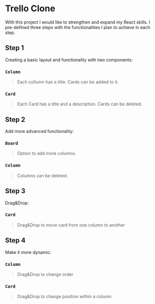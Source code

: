 # Trello Clone

With this project I would like to strengthen and expand my React skills.
I pre-defined three steps with the functionalities I plan to achieve in each step.

## Step 1

Creating a basic layout and functionality with two components:

### `Column`

> Each collumn has a title.
> Cards can be added to it.

### `Card`

> Each Card has a title and a description.
> Cards can be deleted.


## Step 2

Add more advanced functionality:

### `Board`

> Option to add more columns.

### `Column`

> Columns can be deleted.


## Step 3

Drag&Drop:

### `Card`

> Drag&Drop to move card from one column to another


## Step 4

Make it more dynamic:

### `Column`

> Drag&Drop to change order

### `Card`

> Drag&Drop to change position within a column